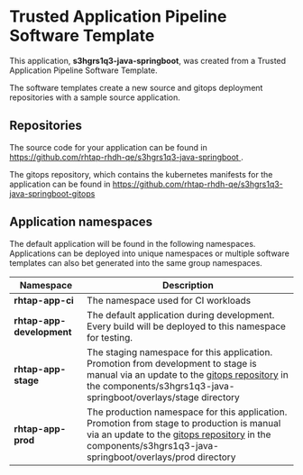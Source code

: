 # Trusted Application Pipeline Software Template

This application, **s3hgrs1q3-java-springboot**, was created from a Trusted Application Pipeline Software Template.

The software templates create a new source and gitops deployment repositories with a sample source application. 

## Repositories

The source code for your application can be found in [https://github.com/rhtap-rhdh-qe/s3hgrs1q3-java-springboot ](https://github.com/rhtap-rhdh-qe/s3hgrs1q3-java-springboot ).
 
The gitops repository, which contains the kubernetes manifests for the application can be found in 
[https://github.com/rhtap-rhdh-qe/s3hgrs1q3-java-springboot-gitops ](https://github.com/rhtap-rhdh-qe/s3hgrs1q3-java-springboot-gitops ) 

## Application namespaces 

The default application will be found in the following namespaces. Applications can be deployed into unique namespaces or multiple software templates can also bet generated into the same group namespaces.  

|  Namespace   |  Description   |  
| -------- | -------- |
| **rhtap-app-ci** | The namespace used for CI workloads |
| **rhtap-app-development** | The default application during development. Every build will be deployed to this namespace for testing. |
| **rhtap-app-stage** | The staging namespace for this application. Promotion from development to stage is manual via an update to the [gitops repository](https://github.com/rhtap-rhdh-qe/s3hgrs1q3-java-springboot-gitops ) in the components/s3hgrs1q3-java-springboot/overlays/stage directory |
| **rhtap-app-prod** | The production namespace for this application. Promotion from stage to production is manual via an update to the [gitops repository](https://github.com/rhtap-rhdh-qe/s3hgrs1q3-java-springboot-gitops ) in the components/s3hgrs1q3-java-springboot/overlays/prod directory |